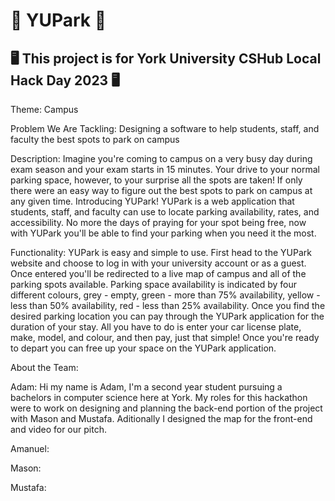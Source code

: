 # 🚗 YUPark 🚗
## 🖥️ This project is for York University CSHub Local Hack Day 2023 🖥️

Theme: Campus

Problem We Are Tackling: Designing a software to help students, staff, and faculty the best spots to park on campus

Description: Imagine you're coming to campus on a very busy day during exam season and your exam starts in 15 minutes. Your drive to your normal parking space, however, to your surprise all the spots are taken! If only there were an easy way to figure out the best spots to park on campus at any given time. Introducing YUPark! YUPark is a web application that students, staff, and faculty can use to locate parking availability, rates, and accessibility. No more the days of praying for your spot being free, now with YUPark you'll be able to find your parking when you need it the most.

Functionality: YUPark is easy and simple to use. First head to the YUPark website and choose to log in with your university account or as a guest. Once entered you'll be redirected to a live map of campus and all of the parking spots available. Parking space availability is indicated by four different colours, grey - empty, green - more than 75% availability, yellow - less than 50% availability, red - less than 25% availability. Once you find the desired parking location you can pay through the YUPark application for the duration of your stay. All you have to do is enter your car license plate, make, model, and colour, and then pay, just that simple! Once you're ready to depart you can free up your space on the YUPark application.

About the Team: 

Adam: Hi my name is Adam, I'm a second year student pursuing a bachelors in computer science here at York. My roles for this hackathon were to work on designing and planning the back-end portion of the project with Mason and Mustafa. Aditionally I designed the map for the front-end and video for our pitch. 

Amanuel:

Mason:

Mustafa:
